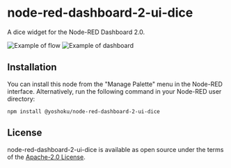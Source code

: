 # node-red-dashboard-2-ui-dice

A dice widget for the Node-RED Dashboard 2.0.

![Example of flow](https://github.com/user-attachments/assets/a71d7a07-7459-4194-94b7-c76c5dccb1c1)
![Example of dashboard](https://github.com/user-attachments/assets/c20cf517-7c08-422a-bfa0-a5a2b6c459d8)

## Installation

You can install this node from the "Manage Palette" menu in the Node-RED interface.
Alternatively, run the following command in your Node-RED user directory:

```
npm install @yoshoku/node-red-dashboard-2-ui-dice
```

## License

node-red-dashboard-2-ui-dice is available as open source under the terms of the [Apache-2.0 License](https://github.com/yoshoku/node-red-dashboard-2-ui-dice/blob/main/LICENSE).
